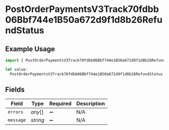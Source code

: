 # PostOrderPaymentsV3Track70fdbb06Bbf744e1B50a672d9f1d8b26RefundStatus

## Example Usage

```typescript
import { PostOrderPaymentsV3Track70fdbb06Bbf744e1B50a672d9f1d8b26RefundStatus } from "@dhaba/safepay-ts/models/operations";

let value:
  PostOrderPaymentsV3Track70fdbb06Bbf744e1B50a672d9f1d8b26RefundStatus = {};
```

## Fields

| Field              | Type               | Required           | Description        |
| ------------------ | ------------------ | ------------------ | ------------------ |
| `errors`           | *any*[]            | :heavy_minus_sign: | N/A                |
| `message`          | *string*           | :heavy_minus_sign: | N/A                |